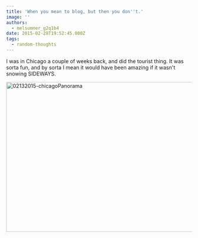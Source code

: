 ```yaml
---
title: 'When you mean to blog, but then you don''t.'
image: ''
authors:
  - melsumner_g2q1b4
date: 2015-02-28T19:52:45.000Z
tags:
  - random-thoughts
---
```

I was in Chicago a couple of weeks back, and did the tourist thing. It was sorta fun, and by sorta I mean it would have been amazing if it wasn't snowing SIDEWAYS.

<a href="http://blog.melsumner.com/wp-content/uploads/2015/03/02132015-chicagoPanorama.jpg"><img class="aligncenter size-full wp-image-214" src="http://blog.melsumner.com/wp-content/uploads/2015/03/02132015-chicagoPanorama.jpg" alt="02132015-chicagoPanorama" width="1120" height="407" /></a>